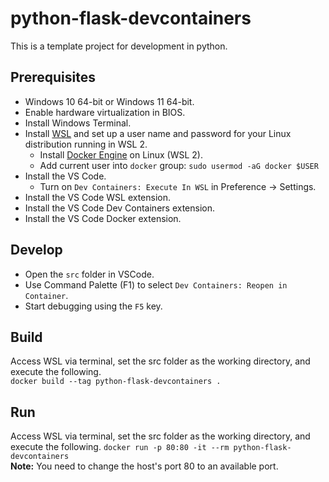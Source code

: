 # python-flask-devcontainers
This is a template project for development in python.

## Prerequisites
- Windows 10 64-bit or Windows 11 64-bit.
- Enable hardware virtualization in BIOS.
- Install Windows Terminal.
- Install [WSL](https://learn.microsoft.com/en-us/windows/wsl/install) and set up a user name and password for your Linux distribution running in WSL 2.
    - Install [Docker Engine](https://docs.docker.com/engine/install/ubuntu/#install-using-the-convenience-script) on Linux (WSL 2).
    - Add current user into `docker` group: `sudo usermod -aG docker $USER`
- Install the VS Code.
    - Turn on `Dev Containers: Execute In WSL` in Preference -> Settings.
- Install the VS Code WSL extension.
- Install the VS Code Dev Containers extension.
- Install the VS Code Docker extension.

## Develop
- Open the `src` folder in VSCode.
- Use Command Palette (F1) to select `Dev Containers: Reopen in Container`.
- Start debugging using the `F5` key.

## Build
Access WSL via terminal, set the src folder as the working directory, and execute the following.  
`docker build --tag python-flask-devcontainers .`

## Run
Access WSL via terminal, set the src folder as the working directory, and execute the following.
`docker run -p 80:80 -it --rm python-flask-devcontainers`  
**Note:** You need to change the host's port 80 to an available port.
